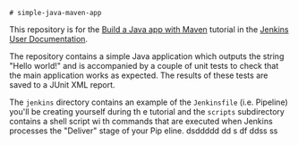     # simple-java-maven-app

This repository is for the
[Build a Java app with Maven](https://jenkins.io/doc/tutorials/build-a-java-app-with-maven/)
tutorial in the [Jenkins User Documentation](https://jenkins.io/doc/).

The repository contains a simple Java application which outputs the string
"Hello world!" and is accompanied by a couple of unit tests to check that the
main application works as expected. The results of these tests are saved to a
JUnit XML report.

The `jenkins` directory contains an example of the `Jenkinsfile` (i.e. Pipeline)
you'll be creating yourself     during th e tutorial and the `scripts` subdirectory
contains a shell script  wi  th commands that are executed when Jenkins processes
the "Deliver" stage of your    Pip eline.           dsddddd
                                         dd  s  df ddss  ss    
